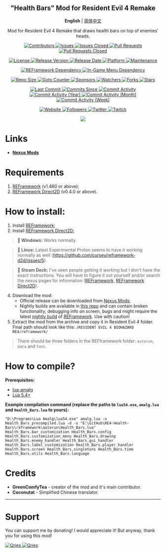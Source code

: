 <p align="center">
	<h2 align="center"><b>"Health Bars" Mod for Resident Evil 4 Remake</b></h2>
   <p align="center">
        <b>English</b> | <a href="README_CN.md">简体中文</a>
   </p>
	<p align="center">Mod for Resident Evil 4 Remake that draws health bars on top of enemies' heads.</p>
</p>

<p align="center">
	<a href="https://github.com/greencomfytea/re4-health-bars/graphs/contributors">
		<img alt="Contributors" src="https://img.shields.io/github/contributors/greencomfytea/re4-health-bars" />
	</a>
	<a href="https://github.com/greencomfytea/re4-health-bars/issues">
		<img alt="Issues" src="https://img.shields.io/github/issues/greencomfytea/re4-health-bars" />
	</a>
	<a href="https://github.com/greencomfytea/re4-health-bars/issues">
		<img alt="Issues Closed" src="https://img.shields.io/github/issues-closed/greencomfytea/re4-health-bars" />
	</a>
	<a href="https://github.com/greencomfytea/re4-health-bars/pulls">
		<img alt="Pull Requests" src="https://img.shields.io/github/issues-pr/greencomfytea/re4-health-bars" />
	</a>
	<a href="https://github.com/greencomfytea/re4-health-bars/pulls">
		<img alt="Pull Requests Closed" src="https://img.shields.io/github/issues-pr-closed/greencomfytea/re4-health-bars" />
	</a>
</p>
<p align="center">
	<a href="https://github.com/greencomfytea/re4-health-bars/blob/main/LICENSE">
		<img alt="License" src="https://img.shields.io/github/license/greencomfytea/re4-health-bars" />
	</a>
	<a href="https://github.com/greencomfytea/re4-health-bars/releases">
		<img alt="Release Version" src="https://img.shields.io/github/v/release/greencomfytea/re4-health-bars" />
	</a>
	<a href="https://github.com/greencomfytea/re4-health-bars/releases">
		<img alt="Release Date" src="https://img.shields.io/github/release-date/greencomfytea/re4-health-bars" />
	</a>
	<a href="">
		<img alt="Platform" src="https://img.shields.io/badge/platform-win%20%7C%20linux%20%7C%20steam%20deck-lightgrey" />
	</a>
	<a href="">
		<img alt="Maintenance" src="https://img.shields.io/maintenance/yes/2023" />
	</a>
</p>
<p align="center">
	<a href="https://www.nexusmods.com/residentevil42023/mods/12">
		<img alt="REFramework Dependency" src="https://img.shields.io/badge/dependency-REFramework%20v1.460%2B-green" />
	</a>
   	<a href="https://www.nexusmods.com/residentevil42023/mods/83">
		<img alt="In-Game Menu Dependency" src="https://img.shields.io/badge/dependency-REFramework%20Direct2D%20v0.4.0%2B-yellow" />
	</a>
</p>
<p align="center">
	<a href="">
		<img alt="Repo Size" src="https://img.shields.io/github/repo-size/greencomfytea/re4-health-bars" />
	</a>
	<a href="">
		<img alt="Goto Counter" src="https://img.shields.io/github/search/greencomfytea/re4-health-bars/goto" />
	</a>
	<a href="https://github.com/sponsors/greencomfytea">
		<img alt="Sponsors" src="https://img.shields.io/github/sponsors/greencomfytea" />
	</a>
	<a href="">
		<img alt="Watchers" src="https://img.shields.io/github/watchers/greencomfytea/re4-health-bars" />
	</a>
	<a href="https://github.com/greencomfytea/re4-health-bars/forks">
		<img alt="Forks" src="https://img.shields.io/github/forks/greencomfytea/re4-health-bars" />
	</a>
	<a href="">
		<img alt="Stars" src="https://img.shields.io/github/stars/greencomfytea/re4-health-bars" />
	</a>
</p>
<p align="center">
	<a href="https://github.com/greencomfytea/re4-health-bars/commits/main">
		<img alt="Last Commit" src="https://img.shields.io/github/last-commit/greencomfytea/re4-health-bars" />
	</a>
	<a href="https://github.com/greencomfytea/re4-health-bars/commits/main">
		<img alt="Commits Since" src="https://img.shields.io/github/commits-since/greencomfytea/re4-health-bars/latest" />
	</a>
	<a href="https://github.com/greencomfytea/re4-health-bars/graphs/commit-activity">
		<img alt="Commit Activity" src="https://img.shields.io/github/commit-activity/t/greencomfytea/re4-health-bars" />
	</a>
	<a href="https://github.com/greencomfytea/re4-health-bars/graphs/commit-activity">
		<img alt="Commit Activity (Year)" src="https://img.shields.io/github/commit-activity/y/greencomfytea/re4-health-bars" />
	</a>
	<a href="https://github.com/greencomfytea/re4-health-bars/graphs/commit-activity">
		<img alt="Commit Activity (Month)" src="https://img.shields.io/github/commit-activity/m/greencomfytea/re4-health-bars" />
	</a>
	<a href="https://github.com/greencomfytea/re4-health-bars/graphs/commit-activity">
		<img alt="Commit Activity (Week)" src="https://img.shields.io/github/commit-activity/w/greencomfytea/re4-health-bars" />
	</a>
</p>
<p align="center">
	<a href="https://www.nexusmods.com/residentevil42023/mods/84">
		<img alt="Website" src="https://img.shields.io/website?down_color=red&down_message=down&up_color=green&up_message=up&url=https://www.nexusmods.com/residentevil42023/mods/84" />
	</a>
	<a href="https://github.com/greencomfytea?tab=followers">
		<img alt="Followers" src="https://img.shields.io/github/followers/greencomfytea" />
	</a>
	<a href="https://twitter.com/greencomfytea">
		<img alt="Twitter" src="https://img.shields.io/twitter/follow/greencomfytea" />
	</a>
	<a href="https://www.twitch.tv/greencomfytea">
		<img alt="Twitch" src="https://img.shields.io/twitch/status/greencomfytea" />
	</a>
</p>

<p align="center">
	<a>
		<img align="center" src="https://user-images.githubusercontent.com/30152047/226180919-2ddaacc2-f8c7-4688-8ec0-1958da87f91a.png" />
	</a>
</p>

# Links
* **[Nexus Mods](https://www.nexusmods.com/residentevil42023/mods/84)**

# Requirements
1. [REFramework](https://www.nexusmods.com/residentevil42023/mods/12) (v1.460 or above);
2. [REFramework Direct2D](https://www.nexusmods.com/residentevil42023/mods/83) (v0.4.0 or above).

# How to install:
1. Install [REFramework](https://www.nexusmods.com/residentevil42023/mods/12);
2. Install [REFramework Direct2D](https://www.nexusmods.com/residentevil42023/mods/83);
>**:pushpin: Windows:** Works normally.

>**:pushpin: Linux:** Latest Experimental Proton seems to have it working normally as well (https://github.com/cursey/reframework-d2d/issues/5).

>**:pushpin: Steam Deck:** I've seen people getting it working but I don't have the exact instructions. You will have to figure it out yourself and/or search the nexus pages for information ([REFramework](https://www.nexusmods.com/monsterhunterrise/mods/26?tab=description), [REFramework Direct2D](https://www.nexusmods.com/monsterhunterrise/mods/134)).


4. Download the mod:
    * Official release can be downloaded from [Nexus Mods](https://www.nexusmods.com/residentevil42023/mods/84);
    * Nightly builds are available in [this repo](https://github.com/GreenComfyTea/RE4-Health-Bars) and can contain broken functionality, debugging info on screen, bugs and might require the latest [nightly build](https://github.com/praydog/REFramework-nightly/releases) of [REFramework](https://www.nexusmods.com/residentevil42023/mods/12). Use with caution!
5. Extract the mod from the archive and copy it in Resident Evil 4 folder. Final path should look like this: `/RESIDENT EVIL 4 BIOHAZARD RE4/reframework/`  

> There should be three folders in the REFframework folder: `autorun`, `data` and `font`.

# How to compile?
**Prerequisites:**
+ [lua-amalg](https://github.com/siffiejoe/lua-amalg)    
+ [Lua 5.4+](https://www.lua.org/)  

**Example compilation command (replace the paths to `lua54.exe`, `amalg.lua` and `Health_Bars.lua` to yours):**

`"D:\Programs\Lua Amalg\lua54.exe" amalg.lua -o Health_Bars_precompiled.lua -d -s "E:\GitHub\RE4-Health-Bars\reframework\autorun\Health_Bars.lua" Health_Bars.bar_customization Health_Bars.config Health_Bars.customization_menu Health_Bars.drawing Health_Bars.enemy_handler Health_Bars.gui_handler Health_Bars.label_customization Health_Bars.player_handler Health_Bars.screen Health_Bars.singletons Health_Bars.time Health_Bars.utils Health_Bars.language`

# Credits
+ **GreenComfyTea** - creator of the mod and it's main contributor.   
+ **Coconutat** - Simplified Chinese translator.  

***
# Support

You can support me by donating! I would appreciate it! But anyway, thank you for using this mod!

 <a href="https://streamelements.com/greencomfytea/tip">
  <img alt="Qries" src="https://panels.twitch.tv/panel-48897356-image-c6155d48-b689-4240-875c-f3141355cb56">
</a>
<a href="https://ko-fi.com/greencomfytea">
  <img alt="Qries" src="https://panels.twitch.tv/panel-48897356-image-c2fcf835-87e4-408e-81e8-790789c7acbc">
</a>
